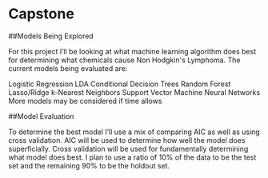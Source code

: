 # Capstone

##Models Being Explored

For this project I’ll be looking at what machine learning algorithm does best for determining what chemicals cause Non Hodgkin's Lymphoma. The current models being evaluated are:

Logistic Regression
LDA 
Conditional Decision Trees
Random Forest
Lasso/Ridge
k-Nearest Neighbors
Support Vector Machine
Neural Networks
More models may be considered if time allows

##Model Evaluation

To determine the best model I’ll use a mix of comparing AIC as well as using cross validation. AIC will be used to determine how well the model does superficially. Cross validation will be used for fundamentally determining what model does best. I plan to use a ratio of 10% of the data to be the test set and the remaining 90% to be the holdout set.


